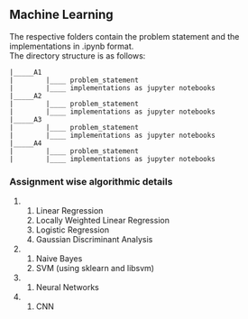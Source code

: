 ## Machine Learning    

The respective folders contain the problem statement and the implementations in .ipynb format.    
The directory structure is as follows:


```
|_____A1                                                            
|        |____ problem_statement           
|        |____ implementations as jupyter notebooks           
|_____A2                            
|        |____ problem_statement       
|        |____ implementations as jupyter notebooks       
|_____A3       
|        |____ problem_statement       
|        |____ implementations as jupyter notebooks       
|_____A4         
|        |____ problem_statement       
|        |____ implementations as jupyter notebooks        
```

### Assignment wise algorithmic details     
1. 1. Linear Regression
   2. Locally Weighted Linear Regression
   3. Logistic Regression
   4. Gaussian Discriminant Analysis
2. 1. Naive Bayes
   2. SVM (using sklearn and libsvm)
3. 1. Neural Networks
4. 1. CNN

